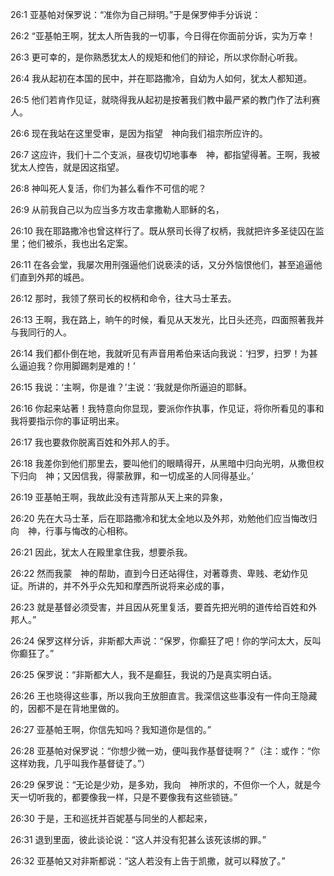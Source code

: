 <a id="1"></a>26:1  亚基帕对保罗说：“准你为自己辩明。”于是保罗伸手分诉说：  

<a id="2"></a>26:2  “亚基帕王啊，犹太人所告我的一切事，今日得在你面前分诉，实为万幸！  

<a id="3"></a>26:3  更可幸的，是你熟悉犹太人的规矩和他们的辩论，所以求你耐心听我。  

<a id="4"></a>26:4  我从起初在本国的民中，并在耶路撒冷，自幼为人如何，犹太人都知道。  

<a id="5"></a>26:5  他们若肯作见证，就晓得我从起初是按著我们教中最严紧的教门作了法利赛人。  

<a id="6"></a>26:6  现在我站在这里受审，是因为指望　神向我们祖宗所应许的。  

<a id="7"></a>26:7  这应许，我们十二个支派，昼夜切切地事奉　神，都指望得著。王啊，我被犹太人控告，就是因这指望。  

<a id="8"></a>26:8  神叫死人复活，你们为甚么看作不可信的呢？  

<a id="9"></a>26:9  从前我自己以为应当多方攻击拿撒勒人耶稣的名，  

<a id="10"></a>26:10  我在耶路撒冷也曾这样行了。既从祭司长得了权柄，我就把许多圣徒囚在监里；他们被杀，我也出名定案。  

<a id="11"></a>26:11  在各会堂，我屡次用刑强逼他们说亵渎的话，又分外恼恨他们，甚至追逼他们直到外邦的城邑。  

<a id="12"></a>26:12  那时，我领了祭司长的权柄和命令，往大马士革去。  

<a id="13"></a>26:13  王啊，我在路上，晌午的时候，看见从天发光，比日头还亮，四面照著我并与我同行的人。  

<a id="14"></a>26:14  我们都仆倒在地，我就听见有声音用希伯来话向我说：‘扫罗，扫罗！为甚么逼迫我？你用脚踢刺是难的！’  

<a id="15"></a>26:15  我说：‘主啊，你是谁？’主说：‘我就是你所逼迫的耶稣。  

<a id="16"></a>26:16  你起来站著！我特意向你显现，要派你作执事，作见证，将你所看见的事和我将要指示你的事证明出来。  

<a id="17"></a>26:17  我也要救你脱离百姓和外邦人的手。  

<a id="18"></a>26:18  我差你到他们那里去，要叫他们的眼睛得开，从黑暗中归向光明，从撒但权下归向　神；又因信我，得蒙赦罪，和一切成圣的人同得基业。’  

<a id="19"></a>26:19  亚基帕王啊，我故此没有违背那从天上来的异象，  

<a id="20"></a>26:20  先在大马士革，后在耶路撒冷和犹太全地以及外邦，劝勉他们应当悔改归向　神，行事与悔改的心相称。  

<a id="21"></a>26:21  因此，犹太人在殿里拿住我，想要杀我。  

<a id="22"></a>26:22  然而我蒙　神的帮助，直到今日还站得住，对著尊贵、卑贱、老幼作见证。所讲的，并不外乎众先知和摩西所说将来必成的事，  

<a id="23"></a>26:23  就是基督必须受害，并且因从死里复活，要首先把光明的道传给百姓和外邦人。”  

<a id="24"></a>26:24  保罗这样分诉，非斯都大声说：“保罗，你癫狂了吧！你的学问太大，反叫你癫狂了。”  

<a id="25"></a>26:25  保罗说：“非斯都大人，我不是癫狂，我说的乃是真实明白话。  

<a id="26"></a>26:26  王也晓得这些事，所以我向王放胆直言。我深信这些事没有一件向王隐藏的，因都不是在背地里做的。  

<a id="27"></a>26:27  亚基帕王啊，你信先知吗？我知道你是信的。”  

<a id="28"></a>26:28  亚基帕对保罗说：“你想少微一劝，便叫我作基督徒啊？”（注：或作：“你这样劝我，几乎叫我作基督徒了。”）  

<a id="29"></a>26:29  保罗说：“无论是少劝，是多劝，我向　神所求的，不但你一个人，就是今天一切听我的，都要像我一样，只是不要像我有这些锁链。”  

<a id="30"></a>26:30  于是，王和巡抚并百妮基与同坐的人都起来，  

<a id="31"></a>26:31  退到里面，彼此谈论说：“这人并没有犯甚么该死该绑的罪。”  

<a id="32"></a>26:32  亚基帕又对非斯都说：“这人若没有上告于凯撒，就可以释放了。”  
